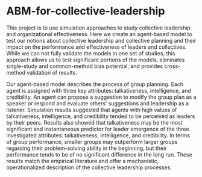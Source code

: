 # ABM-for-collective-leadership
This project is to use simulation approaches to study collective leadership and organizational effectiveness. Here we create an agent-based model to test our notions about collective leadership and collective planning and their impact on the performance and effectiveness of leaders and collectives. While we can not fully validate the models in one set of studies, this approach allows us to test significant portions of the models, eliminates single-study and common-method bias potential, and provides cross-method validation of results. 

Our agent-based model describes the process of group planning. Each agent is assigned with three key attributes: talkativeness, intelligence, and credibility. An agent can propose a suggestion to modify the group plan as a speaker or respond and evaluate others’ suggestions and leadership as a listener. Simulation results suggested that agents with high values of talkativeness, intelligence, and credibility tended to be perceived as leaders by their peers. Results also showed that talkativeness may be the most significant and instantaneous predictor for leader emergence of the three investigated attributes: talkativeness, intelligence, and credibility. In terms of group performance, smaller groups may outperform larger groups regarding their problem-solving ability in the beginning, but their performance tends to be of no significant difference in the long run. These results match the empirical literature and offer a mechanistic, operationalized description of the collective leadership processes.

